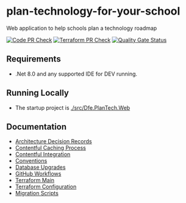 # plan-technology-for-your-school

Web application to help schools plan a technology roadmap

[![Code PR Check](https://github.com/DFE-Digital/plan-technology-for-your-school/actions/workflows/code-pr-check.yml/badge.svg)](https://github.com/DFE-Digital/plan-technology-for-your-school/actions/workflows/code-pr-check.yml)
[![Terraform PR Check](https://github.com/DFE-Digital/plan-technology-for-your-school/actions/workflows/terraform-pr-check.yml/badge.svg?branch=main)](https://github.com/DFE-Digital/plan-technology-for-your-school/actions/workflows/terraform-pr-check.yml)
[![Quality Gate Status](https://sonarcloud.io/api/project_badges/measure?project=DFE-Digital_school-account&metric=alert_status)](https://sonarcloud.io/summary/new_code?id=DFE-Digital_plan-technology-for-your-school)

## Requirements

- .Net 8.0 and any supported IDE for DEV running.

## Running Locally

- The startup project is [./src/Dfe.PlanTech.Web](./src/Dfe.PlanTech.Web)

## Documentation 

- [Architecture Decision Records](./docs/adr/README.md)
- [Contentful Caching Process](./docs/Contentful-Caching-Process.md)
- [Contentful Integration](./docs/Contentful-Integration.md)
- [Conventions](./docs/Conventions.md)
- [Database Upgrades](./src/Dfe.PlanTech.DatabaseUpgrader/README.md)
- [GitHub Workflows](./docs/GitHub-Workflows.md)
- [Terraform Main](./terraform/README.md)
- [Terraform Configuration](./terraform/terraform-configuration.md)
- [Migration Scripts](./migration-scripts/README.md)